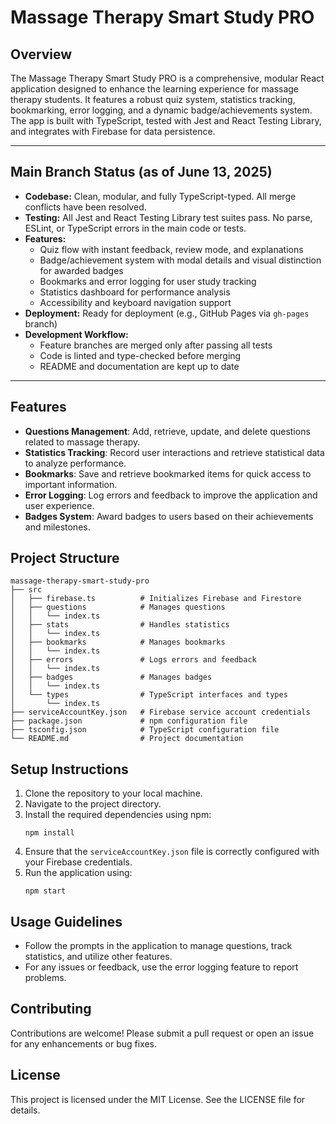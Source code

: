 # Massage Therapy Smart Study PRO

## Overview
The Massage Therapy Smart Study PRO is a comprehensive, modular React application designed to enhance the learning experience for massage therapy students. It features a robust quiz system, statistics tracking, bookmarking, error logging, and a dynamic badge/achievements system. The app is built with TypeScript, tested with Jest and React Testing Library, and integrates with Firebase for data persistence.

---

## Main Branch Status (as of June 13, 2025)
- **Codebase:** Clean, modular, and fully TypeScript-typed. All merge conflicts have been resolved.
- **Testing:** All Jest and React Testing Library test suites pass. No parse, ESLint, or TypeScript errors in the main code or tests.
- **Features:**
  - Quiz flow with instant feedback, review mode, and explanations
  - Badge/achievement system with modal details and visual distinction for awarded badges
  - Bookmarks and error logging for user study tracking
  - Statistics dashboard for performance analysis
  - Accessibility and keyboard navigation support
- **Deployment:** Ready for deployment (e.g., GitHub Pages via `gh-pages` branch)
- **Development Workflow:**
  - Feature branches are merged only after passing all tests
  - Code is linted and type-checked before merging
  - README and documentation are kept up to date

---

## Features
- **Questions Management**: Add, retrieve, update, and delete questions related to massage therapy.
- **Statistics Tracking**: Record user interactions and retrieve statistical data to analyze performance.
- **Bookmarks**: Save and retrieve bookmarked items for quick access to important information.
- **Error Logging**: Log errors and feedback to improve the application and user experience.
- **Badges System**: Award badges to users based on their achievements and milestones.

## Project Structure
```
massage-therapy-smart-study-pro
├── src
│   ├── firebase.ts          # Initializes Firebase and Firestore
│   ├── questions            # Manages questions
│   │   └── index.ts
│   ├── stats                # Handles statistics
│   │   └── index.ts
│   ├── bookmarks            # Manages bookmarks
│   │   └── index.ts
│   ├── errors               # Logs errors and feedback
│   │   └── index.ts
│   ├── badges               # Manages badges
│   │   └── index.ts
│   └── types                # TypeScript interfaces and types
│       └── index.ts
├── serviceAccountKey.json   # Firebase service account credentials
├── package.json             # npm configuration file
├── tsconfig.json            # TypeScript configuration file
└── README.md                # Project documentation
```

## Setup Instructions
1. Clone the repository to your local machine.
2. Navigate to the project directory.
3. Install the required dependencies using npm:
   ```
   npm install
   ```
4. Ensure that the `serviceAccountKey.json` file is correctly configured with your Firebase credentials.
5. Run the application using:
   ```
   npm start
   ```

## Usage Guidelines
- Follow the prompts in the application to manage questions, track statistics, and utilize other features.
- For any issues or feedback, use the error logging feature to report problems.

## Contributing
Contributions are welcome! Please submit a pull request or open an issue for any enhancements or bug fixes.

## License
This project is licensed under the MIT License. See the LICENSE file for details.